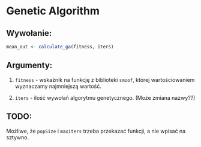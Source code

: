 # Genetic Algorithm

## Wywołanie:

```R
mean_out <- calculate_ga(fitness, iters)
```

## Argumenty:

1. `fitness` - wskaźnik na funkcję z biblioteki `smoof`, której wartościowaniem wyznaczamy najmniejszą wartość.

1. `iters` - ilość wywołań algorytmu genetycznego. (Może zmiana nazwy??)

## TODO:

Możliwe, że `popSize` i `maxiters` trzeba przekazać funkcji, a nie wpisać na sztywno.
